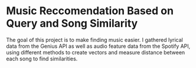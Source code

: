 # Music Reccomendation Based on Query and Song Similarity
The goal of this project is to make finding music easier. I gathered lyrical data from the Genius API as well as audio feature data from the Spotify API, using different methods to create vectors and measure distance between each song to find similarities.